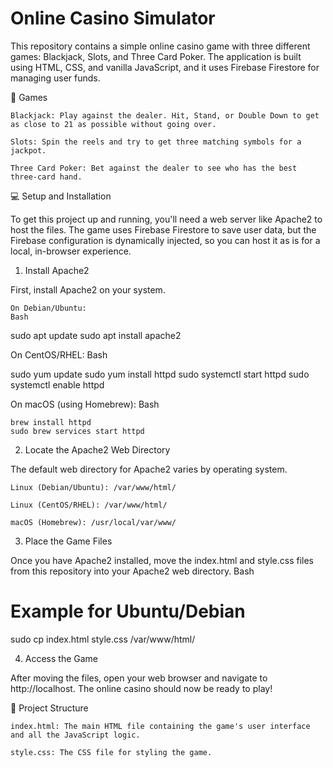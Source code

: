 # Online Casino Simulator

This repository contains a simple online casino game with three different games: Blackjack, Slots, and Three Card Poker. The application is built using HTML, CSS, and vanilla JavaScript, and it uses Firebase Firestore for managing user funds.

🎲 Games

    Blackjack: Play against the dealer. Hit, Stand, or Double Down to get as close to 21 as possible without going over.

    Slots: Spin the reels and try to get three matching symbols for a jackpot.

    Three Card Poker: Bet against the dealer to see who has the best three-card hand.

💻 Setup and Installation

To get this project up and running, you'll need a web server like Apache2 to host the files. The game uses Firebase Firestore to save user data, but the Firebase configuration is dynamically injected, so you can host it as is for a local, in-browser experience.

1. Install Apache2

First, install Apache2 on your system.

    On Debian/Ubuntu:
    Bash

sudo apt update
sudo apt install apache2

On CentOS/RHEL:
Bash

sudo yum update
sudo yum install httpd
sudo systemctl start httpd
sudo systemctl enable httpd

On macOS (using Homebrew):
Bash

    brew install httpd
    sudo brew services start httpd

2. Locate the Apache2 Web Directory

The default web directory for Apache2 varies by operating system.

    Linux (Debian/Ubuntu): /var/www/html/

    Linux (CentOS/RHEL): /var/www/html/

    macOS (Homebrew): /usr/local/var/www/

3. Place the Game Files

Once you have Apache2 installed, move the index.html and style.css files from this repository into your Apache2 web directory.
Bash

# Example for Ubuntu/Debian
sudo cp index.html style.css /var/www/html/

4. Access the Game

After moving the files, open your web browser and navigate to http://localhost. The online casino should now be ready to play!

📝 Project Structure

    index.html: The main HTML file containing the game's user interface and all the JavaScript logic.

    style.css: The CSS file for styling the game.
